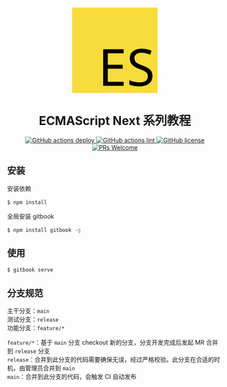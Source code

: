 <p align="center">
  <a href="zerolab-fe.github.io/esnext-book/">
    <img width="200" src="https://raw.githubusercontent.com/zerolab-fe/esnext-book/main/assets/logo.svg">
  </a>
</p>

<h1 align="center">ECMAScript Next 系列教程</h1>

<div align="center">
  <a href="https://github.com/zerolab-fe/esnext-book/actions?query=workflow%3Adeploy">
    <img alt="GitHub actions deploy" src="https://github.com/zerolab-fe/esnext-book/workflows/deploy/badge.svg" />
  </a>
  <a href="https://github.com/zerolab-fe/esnext-book/actions?query=workflow%lint">
    <img alt="GitHub actions lint" src="https://github.com/zerolab-fe/esnext-book/workflows/lint/badge.svg" />
  </a>
  <a href="https://github.com/zerolab-fe/esnext-book">
    <img alt="GitHub license" src="https://img.shields.io/github/license/zerolab-fe/esnext-book">
  </a>
  <a href="https://github.com/zerolab-fe/esnext-book/pulls">
    <img alt="PRs Welcome" src="https://img.shields.io/badge/PRs-welcome-brightgreen.svg" />
  </a>
</div>

## 安装

安装依赖

```bash
$ npm install
```

全局安装 gitbook

```bash
$ npm install gitbook -g
```

## 使用

```bash
$ gitbook serve
```

## 分支规范

主干分支：`main`  
测试分支：`release`  
功能分支：`feature/*`

`feature/*`：基于 `main` 分支 checkout 新的分支，分支开发完成后发起 MR 合并到 `release` 分支  
`release`：合并到此分支的代码需要确保无误，经过严格校验。此分支在合适的时机，由管理员合并到 `main`  
`main`：合并到此分支的代码，会触发 CI 自动发布
